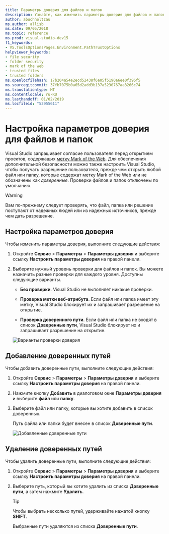 ```yaml
---
title: Параметры доверия для файлов и папок
description: Узнайте, как изменить параметры доверия для файлов и папок для обеспечения безопасности Visual Studio.
author: abuchholtzau
ms.author: allisb
ms.date: 09/05/2018
ms.topic: reference
ms.prod: visual-studio-dev15
f1_keywords:
- VS.ToolsOptionsPages.Environment.PathTrustOptions
helpviewer_keywords:
- file security
- folder security
- mark of the web
- trusted files
- trusted folders
ms.openlocfilehash: 17b204a54e2ecd52438f6a05f5190a6ee0f396f5
ms.sourcegitcommit: 37fb7075b0a65d2add3b137a5230767aa3266c74
ms.translationtype: HT
ms.contentlocale: ru-RU
ms.lasthandoff: 01/02/2019
ms.locfileid: "53955611"
---
```

# <a name="configure-trust-settings-for-files-and-folders"></a>Настройка параметров доверия для файлов и папок

Visual Studio запрашивает согласие пользователя перед открытием проектов, содержащих [метку Mark of the Web](/previous-versions/windows/internet-explorer/ie-developer/compatibility/ms537628(v=vs.85)). Для обеспечения дополнительной безопасности можно также настроить Visual Studio, чтобы получать разрешение пользователя, прежде чем открыть любой файл или папку, которые содержат метку Mark of the Web или не обозначены как *доверенные*. Проверки файлов и папок отключены по умолчанию.

> [!WARNING]
> Вам по-прежнему следует проверять, что файл, папка или решение поступают от надежных людей или из надежных источников, прежде чем дать разрешение.

## <a name="configure-trust-settings"></a>Настройка параметров доверия

Чтобы изменить параметры доверия, выполните следующие действия:

1. Откройте **Сервис** > **Параметры** > **Параметры доверия** и выберите ссылку **Настроить параметры доверия** на правой панели.

2. Выберите нужный уровень проверки для файлов и папок. Вы можете назначить разные проверки для каждого уровня. Доступны следующие варианты.

   * **Без проверки**. Visual Studio не выполняет никакие проверки.

   * **Проверка метки веб-атрибута**. Если файл или папка имеет эту метку, Visual Studio блокирует их и запрашивает разрешение на открытие.

   * **Проверка доверенного пути**. Если файл или папка не входят в список **Доверенные пути**, Visual Studio блокирует их и запрашивает разрешение на открытие.

   ![Варианты проверки доверия](media/trust-settings.png)

## <a name="add-trusted-paths"></a>Добавление доверенных путей

Чтобы добавить доверенные пути, выполните следующие действия:

1. Откройте **Сервис** > **Параметры** > **Параметры доверия** и выберите ссылку **Настроить параметры доверия** на правой панели.

2. Нажмите кнопку **Добавить** в диалоговом окне **Параметры доверия** и выберите **файл** или **папку**.

3. Выберите файл или папку, которые вы хотите добавить в список доверенных.

   Путь файла или папки будет внесен в список **Доверенные пути**.

   ![Добавленные доверенные пути](media/trusted-paths.png)

## <a name="remove-trusted-paths"></a>Удаление доверенных путей

Чтобы удалить доверенные пути, выполните следующие действия:

1. Откройте **Сервис** > **Параметры** > **Параметры доверия** и выберите ссылку **Настроить параметры доверия** на правой панели.

2. Выберите путь, который вы хотите удалить из списка **Доверенные пути**, а затем нажмите **Удалить**.

   > [!TIP]
   > Чтобы выбрать несколько путей, удерживайте нажатой кнопку **SHIFT**.

   Выбранные пути удаляются из списка **Доверенные пути**.
